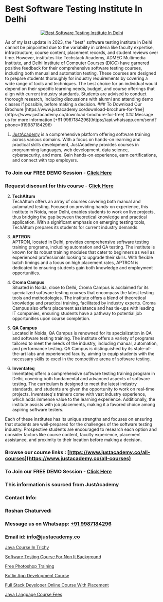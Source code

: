 # Best Software Testing Institute In Delhi

<p align="center">
  <a href="https://justacademy.co/program-detail/software-testing">
    <img src="https://justacademy.co/storage2/program_images/1704700438.webp" alt="Best Software Testing Institute In Delhi">
  </a>
</p>
As of my last update in 2023, the "best" software testing institute in Delhi cannot be pinpointed due to the variability in criteria like faculty expertise, infrastructure, course content, placement records, and student reviews over time. However, institutes like Techstack Academy, ADMEC Multimedia Institute, and Delhi Institute of Computer Courses (DICC) have garnered positive feedback for their comprehensive software testing courses, including both manual and automation testing. These courses are designed to prepare students thoroughly for industry requirements by covering a wide range of tools and techniques. The best choice for an individual would depend on their specific learning needs, budget, and course offerings that align with current industry standards. Students are advised to conduct thorough research, including discussions with alumni and attending demo classes if possible, before making a decision.
### To Download Our Brochure [https://www.justacademy.co/download-brochure-for-free](https://www.justacademy.co/download-brochure-for-free)
### Message us for more information [+91 9987184296](https://api.whatsapp.com/send?phone=919987184296)

1) [JustAcademy](https://justacademy.co) is a comprehensive platform offering software training across various domains. With a focus on hands-on learning and practical skills development, JustAcademy provides courses in programming languages, web development, data science, cybersecurity, and more. Gain hands-on experience, earn certifications, and connect with top employers.

### To Join our FREE DEMO Session - [Click Here](https://www.justacademy.co/register-for-course-demo/)
### Request discount for this course - [Click Here](https://justacademy.co/contact-us/)

2) **TechAltum**  
TechAltum offers an array of courses covering both manual and automated testing. Focused on providing hands-on experience, this institute in Noida, near Delhi, enables students to work on live projects, thus bridging the gap between theoretical knowledge and practical application. With a significant emphasis on emerging testing tools, TechAltum prepares its students for current industry demands.

3) **APTRON**  
APTRON, located in Delhi, provides comprehensive software testing training programs, including automation and QA testing. The institute is known for its robust training modules that cater to beginners as well as experienced professionals looking to upgrade their skills. With flexible batch timings and a focus on high placement rates, APTRON is dedicated to ensuring students gain both knowledge and employment opportunities.

4) **Croma Campus**  
Situated in Noida, close to Delhi, Croma Campus is acclaimed for its specialized software testing courses that encompass the latest testing tools and methodologies. The institute offers a blend of theoretical knowledge and practical training, facilitated by industry experts. Croma Campus also offers placement assistance and has tie-ups with leading IT companies, ensuring students have a pathway to potential job opportunities upon course completion.

5) **QA Campus**  
Located in Noida, QA Campus is renowned for its specialization in QA and software testing training. The institute offers a variety of programs tailored to meet the needs of the industry, including manual, automation, and performance testing. QA Campus is distinguished by its state-of-the-art labs and experienced faculty, aiming to equip students with the necessary skills to excel in the competitive arena of software testing.

6) **Inventateq**  
Inventateq offers a comprehensive software testing training program in Delhi, covering both fundamental and advanced aspects of software testing. The curriculum is designed to meet the latest industry standards, and students are given the opportunity to work on real-time projects. Inventateq's trainers come with vast industry experience, which adds immense value to the learning experience. Additionally, the institute assists with job placements, making it a favored choice among aspiring software testers.

Each of these institutes has its unique strengths and focuses on ensuring that students are well-prepared for the challenges of the software testing industry. Prospective students are encouraged to research each option and consider factors like course content, faculty experience, placement assistance, and proximity to their location before making a decision.

### Browse our course links : [https://www.justacademy.co/all-courses](https://www.justacademy.co/all-courses) 
### To Join our FREE DEMO Session - [Click Here](https://www.justacademy.co/register-for-course-demo)


### This information is sourced from JustAcademy
### Contact Info:
### Roshan Chaturvedi
### Message us on Whatsapp: [+91 9987184296](https://api.whatsapp.com/send?phone=919987184296)
### Email id: [info@justacademy.co](mailto:info@justacademy.co)
                
[Java Course In Trichy](https://www.linkedin.com/pulse/java-course-trichy-justacademy-thane-fgtlc/)

[Software Testing Course For Non It Background](https://www.linkedin.com/pulse/software-testing-course-non-background-justacademy-coimbatore-uuuje?trackingId=%2BGw6W2tOxSUztMYmwLOeUg%3D%3D&lipi=urn%3Ali%3Apage%3Ad_flagship3_company_admin%3BQ21fTVlsQ6eRatiOukp9mA%3D%3D)

[Free Photoshop Training](https://medium.com/@namusn/free-photoshop-training-77e0f30a46a5)

[Kotlin App Development Course](https://medium.com/@kumarishimmi99/kotlin-app-development-course-28d5a8bd5bc3)

[Full Stack Developer Online Course With Placement](https://justacademyin.github.io/justacademy/full-stack-developer-online-course-with-placement)

[Java Language Course Fees](https://justacademyin.github.io/justacademy/java-language-course-fees)

